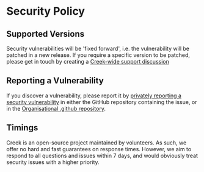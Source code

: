 # Security Policy

## Supported Versions

Security vulnerabilities will be 'fixed forward', i.e. the vulnerability will be patched in a new release.
If you require a specific version to be patched, please get in touch by creating a [Creek-wide support discussion](https://github.com/orgs/creek-service/discussions/new?category=support)

## Reporting a Vulnerability

If you discover a vulnerability, please report it by [privately reporting a security vulnerability](https://docs.github.com/en/code-security/security-advisories/guidance-on-reporting-and-writing/privately-reporting-a-security-vulnerability#privately-reporting-a-security-vulnerability) in either the GitHub repository containing the issue, or in the [Organisational .github repository](https://github.com/creek-service/.github/security/advisories/new).

## Timings

Creek is an open-source project maintained by volunteers. As such, we offer no hard and fast guarantees on response times. However, we aim to respond to all questions and issues within 7 days, and would obviously treat security issues with a higher priority.


